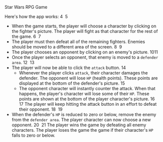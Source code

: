 Star Wars RPG Game

Here's how the app works:
4
​
5
   * When the game starts, the player will choose a character by clicking on the fighter's picture. The player will fight as that character for the rest of the game.
6
​
7
   * The player must then defeat all of the remaining fighters. Enemies should be moved to a different area of the screen.
8
​
9
   * The player chooses an opponent by clicking on an enemy's picture.
10
​
11
   * Once the player selects an opponent, that enemy is moved to a `defender area`.
12
​
13
   * The player will now be able to click the `attack` button.
14
     * Whenever the player clicks `attack`, their character damages the defender. The opponent will lose `HP` (health points). These points are displayed at the bottom of the defender's picture. 
15
     * The opponent character will instantly counter the attack. When that happens, the player's character will lose some of their `HP`. These points are shown at the bottom of the player character's picture.
16
​
17
The player will keep hitting the attack button in an effort to defeat their opponent.
18
​
19
   * When the defender's `HP` is reduced to zero or below, remove the enemy from the `defender area`. The player character can now choose a new opponent.
20
​
21
The player wins the game by defeating all enemy characters. The player loses the game the game if their character's `HP` falls to zero or below.

